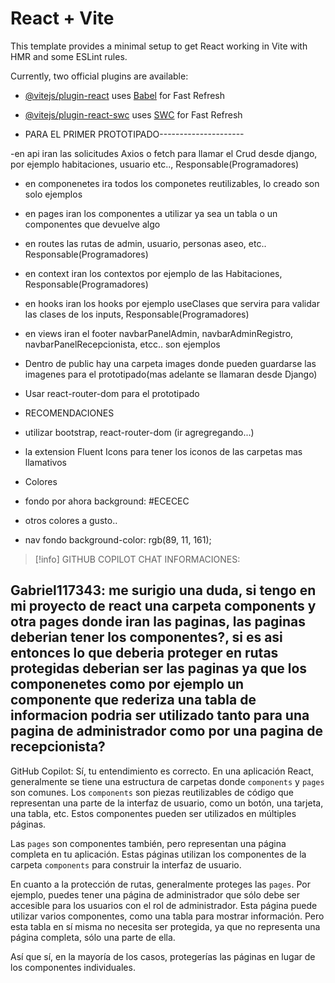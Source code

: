 # React + Vite

This template provides a minimal setup to get React working in Vite with HMR and some ESLint rules.

Currently, two official plugins are available:

- [@vitejs/plugin-react](https://github.com/vitejs/vite-plugin-react/blob/main/packages/plugin-react/README.md) uses [Babel](https://babeljs.io/) for Fast Refresh
- [@vitejs/plugin-react-swc](https://github.com/vitejs/vite-plugin-react-swc) uses [SWC](https://swc.rs/) for Fast Refresh

- PARA EL PRIMER PROTOTIPADO---------------------

-en api iran las solicitudes Axios o fetch para llamar el Crud desde django, por ejemplo habitaciones, usuario etc.., Responsable(Programadores)

- en componenetes ira todos los componetes reutilizables, lo creado son solo ejemplos 
- en pages iran los componentes a utilizar ya sea un tabla o un componentes que devuelve algo
- en routes las rutas de admin, usuario, personas aseo, etc.. Responsable(Programadores)
- en context iran los contextos por ejemplo de las Habitaciones, Responsable(Programadores)

- en hooks iran los hooks por ejemplo useClases que servira para validar las clases de los inputs, Responsable(Programadores)
- en views iran el footer navbarPanelAdmin, navbarAdminRegistro, navbarPanelRecepcionista, etcc.. son ejemplos
- Dentro de public hay una carpeta images donde pueden guardarse las imagenes para el prototipado(mas adelante se llamaran desde Django)

- Usar react-router-dom para el prototipado

- RECOMENDACIONES
- utilizar bootstrap, react-router-dom (ir agregregando...)
- la extension Fluent Icons para tener los iconos de las carpetas mas llamativos

- Colores
- fondo por ahora background: #ECECEC
- otros colores a gusto..
- nav fondo  background-color: rgb(89, 11, 161);


>[!info]
GITHUB COPILOT CHAT INFORMACIONES:

Gabriel117343: me surigio una duda, si tengo en mi proyecto de react una carpeta components y otra pages donde iran las paginas, las paginas deberian tener los componentes?, si es asi entonces lo que deberia proteger en rutas protegidas deberian ser las paginas ya que los componenetes como por ejemplo un componente que rederiza una tabla de informacion podria ser utilizado tanto para una pagina de administrador como por una pagina de recepcionista?
----------------------------------------
GitHub Copilot: Sí, tu entendimiento es correcto. En una aplicación React, generalmente se tiene una estructura de carpetas donde `components` y `pages` son comunes. 
Los `components` son piezas reutilizables de código que representan una parte de la interfaz de usuario, como un botón, una tarjeta, una tabla, etc. Estos componentes pueden ser utilizados en múltiples páginas.

Las `pages` son componentes también, pero representan una página completa en tu aplicación. Estas páginas utilizan los componentes de la carpeta `components` para construir la interfaz de usuario.

En cuanto a la protección de rutas, generalmente proteges las `pages`. Por ejemplo, puedes tener una página de administrador que sólo debe ser accesible para los usuarios con el rol de administrador. Esta página puede utilizar varios componentes, como una tabla para mostrar información. Pero esta tabla en sí misma no necesita ser protegida, ya que no representa una página completa, sólo una parte de ella.

Así que sí, en la mayoría de los casos, protegerías las páginas en lugar de los componentes individuales.
